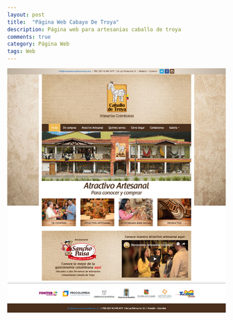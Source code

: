 ```yaml
---
layout: post
title:  "Página Web Cabayo De Troya"
description: Página web para artesanias caballo de troya
comments: true
category: Página Web
tags: Web
---
```

<img src="/public/imgs/proyectos/caballoDeTroya.jpg" />
